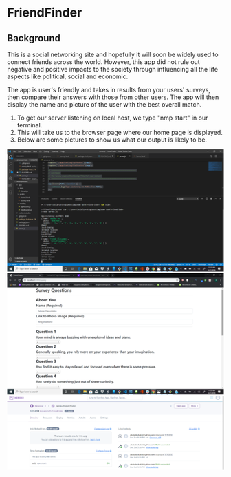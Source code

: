 # FriendFinder

## Background
 This is a social networking site and hopefully it will soon be widely used to connect friends across the world. However, this app did not rule out negative and positive impacts to the society through influencing all the life aspects like political, social and economic. 

 The app is user's friendly and takes in results from your users' surveys, then compare their answers with those from other users. The app will then display the name and picture of the user with the best overall match.

 1. To get our server listening on local host, we type "nmp start" in our terminal.
 2. This will take us to the browser page where our home page is displayed.
 3. Below are some pictures to show us what our output is likely to be.

![Friendfinderscr1](Assets/friendfinder1.png)
![Friendfinderscr2](Assets/friendfinder2.png)
![Friendfinderscr3](Assets/friendfinder3.png)

